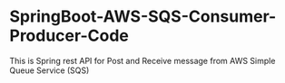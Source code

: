 # SpringBoot-AWS-SQS-Consumer-Producer-Code
This is Spring rest API for Post and Receive message from AWS Simple Queue Service (SQS)
